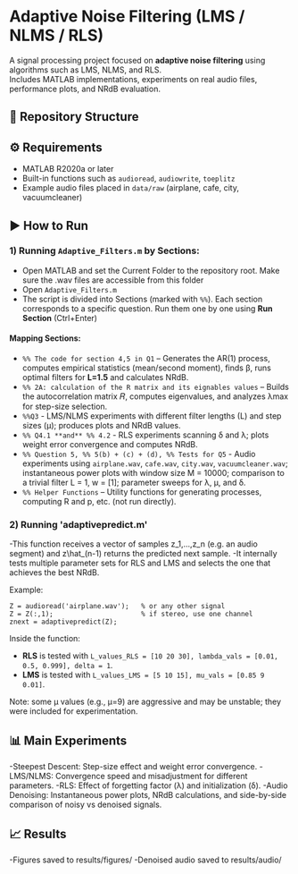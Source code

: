 # Adaptive Noise Filtering (LMS / NLMS / RLS)

A signal processing project focused on **adaptive noise filtering** using algorithms such as LMS, NLMS, and RLS.  
Includes MATLAB implementations, experiments on real audio files, performance plots, and NRdB evaluation.

## 📂 Repository Structure


## ⚙️ Requirements
- MATLAB R2020a or later  
- Built-in functions such as `audioread`, `audiowrite`, `toeplitz`  
- Example audio files placed in `data/raw` (airplane, cafe, city, vacuumcleaner)  

## ▶️ How to Run
### 1) Running `Adaptive_Filters.m` by Sections:

- Open MATLAB and set the Current Folder to the repository root. Make sure the .wav files are accessible from this folder
- Open `Adaptive_Filters.m`
- The script is divided into Sections (marked with `%%`). Each section corresponds to a specific question. Run them one by one using **Run Section** (Ctrl+Enter)

#### Mapping Sections:

- `%% The code for section 4,5 in Q1` – Generates the AR(1) process, computes empirical statistics (mean/second moment), finds β, runs optimal filters for **L=1.5** and calculates NRdB.
- `%% 2A: calculation of the R matrix and its eignables values` – Builds the autocorrelation matrix 𝑅, computes eigenvalues, and analyzes λmax for step-size selection.
- `%%Q3` - LMS/NLMS experiments with different filter lengths (L) and step sizes (μ); produces plots and NRdB values.
- `%% Q4.1 **and** %% 4.2` - RLS experiments scanning δ and λ; plots weight error convergence and computes NRdB.
- `%% Question 5, %% 5(b) + (c) + (d), %% Tests for Q5` - Audio experiments using `airplane.wav`, `cafe.wav`, `city.wav`, `vacuumcleaner.wav`; instantaneous power plots with window size M = 10000; comparison to a trivial filter L = 1, w = [1]; parameter sweeps for λ, μ, and δ.
- `%% Helper Functions` – Utility functions for generating processes, computing R and p, etc. (not run directly).


### 2) Running 'adaptivepredict.m'
   -This function receives a vector of samples z_1,...,z_n (e.g. an audio segment) and z\hat_(n-1) returns the predicted next sample.
   -It internally tests multiple parameter sets for RLS and LMS and selects the one that achieves the best NRdB.
   
   Example:

   ```
   Z = audioread('airplane.wav');   % or any other signal
   Z = Z(:,1);                      % if stereo, use one channel
   znext = adaptivepredict(Z);
   ```


   Inside the function:
   - **RLS** is tested with `L_values_RLS = [10 20 30], lambda_vals = [0.01, 0.5, 0.999], delta = 1`.
   - **LMS** is tested with `L_values_LMS = [5 10 15], mu_vals = [0.85 9 0.01]`.
   
   Note: some μ values (e.g., μ=9) are aggressive and may be unstable; they were included for experimentation.


## 📊 Main Experiments

-Steepest Descent: Step-size effect and weight error convergence.
-LMS/NLMS: Convergence speed and misadjustment for different parameters.
-RLS: Effect of forgetting factor (λ) and initialization (δ).
-Audio Denoising: Instantaneous power plots, NRdB calculations, and side-by-side comparison of noisy vs denoised signals.

## 📈 Results
-Figures saved to results/figures/
-Denoised audio saved to results/audio/
   

